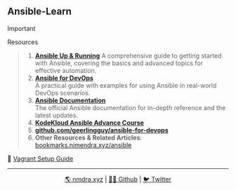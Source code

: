 ## Ansible-Learn

> [!important] 
Resources
> 1. **[Ansible Up & Running](https://www.oreilly.com/library/view/ansible-up-and/9781491915325/)**
>     A comprehensive guide to getting started with Ansible, covering the basics and advanced topics for effective automation.
> 2. **[Ansible for DevOps](https://www.ansiblefordevops.com/)**  
>     A practical guide with examples for using Ansible in real-world DevOps scenarios.
> 3. **[Ansible Documentation](https://docs.ansible.com/)**  
>     The official Ansible documentation for in-depth reference and the latest updates.
> 4. **[KodeKloud Ansible Advance Course](https://learn.kodekloud.com/user/courses/ansible-advanced-course)**
> 5. **[github.com/geerlingguy/ansible-for-devops](https://github.com/geerlingguy/ansible-for-devops)**
> 6. **Other Resources & Related Articles**: [bookmarks.nimendra.xyz/ansible](https://bookmarks.nimendra.xyz/bookmarks/shared?q=%23ansible)

🌟 [Vagrant Setup Guide](/Vagrant/README.md)

---

<div align="center">
  <a href="https://blog.nimendra.xyz"> 🌎 nmdra.xyz</a> |
  <a href="https://github.com/nmdra"> 👨‍💻 Github</a> |
  <a href="https://twitter.com/nimendra_"> 🐦 Twitter</a>
</div>
